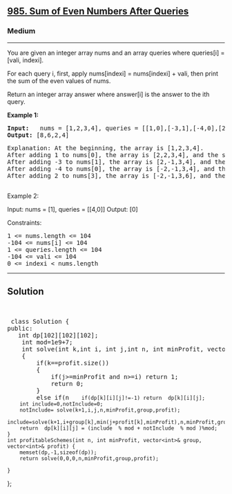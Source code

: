 
<h2><a href="https://leetcode.com/problems/sum-of-even-numbers-after-queries/">985. Sum of Even Numbers After Queries</a></h2>
<h3>Medium</h3>
<hr>
<div><p>
 You are given an integer array nums and an array queries where queries[i] = [vali, indexi].

For each query i, first, apply nums[indexi] = nums[indexi] + vali, then print the sum of the even values of nums.

Return an integer array answer where answer[i] is the answer to the ith query.
</p>


<p><strong>Example 1:</strong></p>
<pre><strong>Input:</strong>   nums = [1,2,3,4], queries = [[1,0],[-3,1],[-4,0],[2,3]]
<strong>Output:</strong> [8,6,2,4]
</pre>
<pre>
Explanation: At the beginning, the array is [1,2,3,4].
After adding 1 to nums[0], the array is [2,2,3,4], and the sum of even values is 2 + 2 + 4 = 8.
After adding -3 to nums[1], the array is [2,-1,3,4], and the sum of even values is 2 + 4 = 6.
After adding -4 to nums[0], the array is [-2,-1,3,4], and the sum of even values is -2 + 4 = 2.
After adding 2 to nums[3], the array is [-2,-1,3,6], and the sum of even values is -2 + 6 = 4.
  </pre>
  
Example 2:

Input: nums = [1], queries = [[4,0]]
Output: [0]
 

Constraints:
<pre>
1 <= nums.length <= 104
-104 <= nums[i] <= 104
1 <= queries.length <= 104
-104 <= vali <= 104
0 <= indexi < nums.length
</pre>
<hr>
 <h2><strong><b>Solution</b></strong></h2>
 <br>
 <pre>
 class Solution {
public:
   int dp[102][102][102];
    int mod=1e9+7;
    int solve(int k,int i, int j,int n, int minProfit, vector<int>& group, vector<int>& profit)
    {
        if(k==profit.size())
        {
            if(j>=minProfit and n>=i) return 1;
            return 0;
        }
        else if(n<i) return 0;
     
        if(dp[k][i][j]!=-1) return  dp[k][i][j];
        int include=0,notInclude=0;
        notInclude= solve(k+1,i,j,n,minProfit,group,profit);
        include=solve(k+1,i+group[k],min(j+profit[k],minProfit),n,minProfit,group,profit);
        return  dp[k][i][j] = (include  % mod + notInclude  % mod )%mod;
    }
    int profitableSchemes(int n, int minProfit, vector<int>& group, vector<int>& profit) {
        memset(dp,-1,sizeof(dp));
        return solve(0,0,0,n,minProfit,group,profit);
        
    }
};
 </pre>

